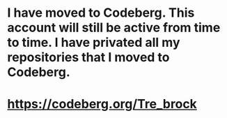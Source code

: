 # I have moved to Codeberg. This account will still be active from time to time. I have privated all my repositories that I moved to Codeberg.

# <a href="https://codeberg.org/Tre_brock">https://codeberg.org/Tre_brock</a>

